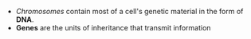 - *Chromosomes* contain most of a cell's genetic material in the form of **DNA**.
- **Genes** are the units of inheritance that transmit information 